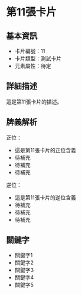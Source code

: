 # 第11張卡片

## 基本資訊
- 卡片編號：11
- 卡片類型：測試卡片
- 元素屬性：待定

## 詳細描述
這是第11張卡片的描述。

## 牌義解析
正位：
- 這是第11張卡片的正位含義
- 待補充
- 待補充
- 待補充

逆位：
- 這是第11張卡片的逆位含義
- 待補充
- 待補充
- 待補充

## 關鍵字
- 關鍵字1
- 關鍵字2
- 關鍵字3
- 關鍵字4
- 關鍵字5
